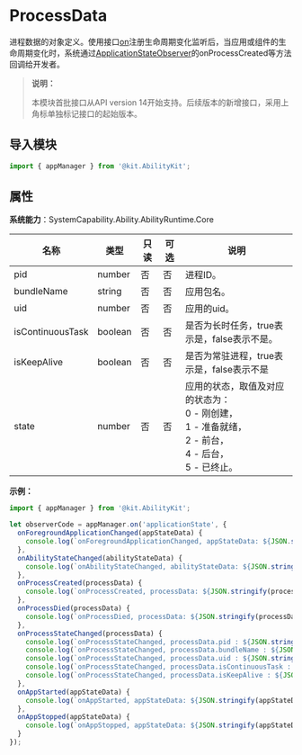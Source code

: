 # ProcessData
<!--Kit: Ability Kit-->
<!--Subsystem: Ability-->
<!--Owner: @SKY2001-->
<!--SE: @yzkp-->
<!--TSE: @lixueqing513-->

进程数据的对象定义。使用接口[on](js-apis-app-ability-appManager.md#appmanageronapplicationstate14)注册生命周期变化监听后，当应用或组件的生命周期变化时，系统通过[ApplicationStateObserver](js-apis-inner-application-applicationStateObserver.md)的onProcessCreated等方法回调给开发者。

> **说明：**
> 
> 本模块首批接口从API version 14开始支持。后续版本的新增接口，采用上角标单独标记接口的起始版本。

## 导入模块

```ts
import { appManager } from '@kit.AbilityKit';
```

## 属性

**系统能力**：SystemCapability.Ability.AbilityRuntime.Core

| 名称         | 类型     | 只读 | 可选 | 说明                       |
| ------------| ---------| ---- | ---- | ------------------------- |
| pid         | number   | 否   | 否 | 进程ID。                    |
| bundleName  | string   | 否   | 否 | 应用包名。                  |
| uid         | number   | 否   | 否 |应用的uid。                  |
| isContinuousTask | boolean   | 否   | 否 | 是否为长时任务，true表示是，false表示不是。                 |
| isKeepAlive      | boolean   | 否   | 否 |是否为常驻进程，true表示是，false表示不是                   |
| state       | number   | 否   |  否 |应用的状态，取值及对应的状态为：<br>0 - 刚创建，<br>1 - 准备就绪，<br>2 - 前台，<br>4 - 后台，<br>5 - 已终止。     |

**示例：**
```ts
import { appManager } from '@kit.AbilityKit';

let observerCode = appManager.on('applicationState', {
  onForegroundApplicationChanged(appStateData) {
    console.log(`onForegroundApplicationChanged, appStateData: ${JSON.stringify(appStateData)}.`);
  },
  onAbilityStateChanged(abilityStateData) {
    console.log(`onAbilityStateChanged, abilityStateData: ${JSON.stringify(abilityStateData)}.`);
  },
  onProcessCreated(processData) {
    console.log(`onProcessCreated, processData: ${JSON.stringify(processData)}.`);
  },
  onProcessDied(processData) {
    console.log(`onProcessDied, processData: ${JSON.stringify(processData)}.`);
  },
  onProcessStateChanged(processData) {
    console.log(`onProcessStateChanged, processData.pid : ${JSON.stringify(processData.pid)}.`);
    console.log(`onProcessStateChanged, processData.bundleName : ${JSON.stringify(processData.bundleName)}.`);
    console.log(`onProcessStateChanged, processData.uid : ${JSON.stringify(processData.uid)}.`);
    console.log(`onProcessStateChanged, processData.isContinuousTask : ${JSON.stringify(processData.isContinuousTask)}.`);
    console.log(`onProcessStateChanged, processData.isKeepAlive : ${JSON.stringify(processData.isKeepAlive)}.`);
  },
  onAppStarted(appStateData) {
    console.log(`onAppStarted, appStateData: ${JSON.stringify(appStateData)}.`);
  },
  onAppStopped(appStateData) {
    console.log(`onAppStopped, appStateData: ${JSON.stringify(appStateData)}.`);
  }
});
```